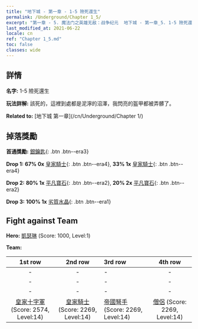 ```yaml
---
title: "地下城 - 第一章 - 1-5 險死還生"
permalink: /Underground/Chapter 1_5/
excerpt: "第一章 - 5. 魔法门之英雄无敌：战争纪元  地下城 - 第一章_5. 1-5 險死還生"
last_modified_at: 2021-06-22
locale: cn
ref: "Chapter 1_5.md"
toc: false
classes: wide
---
```


## 詳情

 **名字:** 1-5 險死還生

 **玩法詳解:**       該死的，這裡到處都是泥濘的沼澤，我閃亮的盔甲都被弄髒了。

 **Related to:** [地下城 第一章](/cn/Underground/Chapter 1/)

## 掉落獎勵

 **首通獎勵:** [銀鑰匙](/cn/Items/con_693/){: .btn .btn--era3}

 **Drop 1:** **67% 0x** [皇家騎士](/cn/Items/unt_195/){: .btn .btn--era4}, **33% 1x** [皇家騎士](/cn/Items/unt_195/){: .btn .btn--era4}

 **Drop 2:** **80% 1x** [平凡寶石](/cn/Items/mat_10/){: .btn .btn--era2}, **20% 2x** [平凡寶石](/cn/Items/mat_10/){: .btn .btn--era2}

 **Drop 3:** **100% 1x** [劣質水晶](/cn/Items/mat_5/){: .btn .btn--era1}


## Fight against Team
 **Hero:** [凱瑟琳](/cn/heroes/Catherine/) (Score: 1000, Level:1)

 **Team:**


  | 1st row | 2nd row | 3rd row | 4th row |
  |:----:|:----:|:----|:----:|
  | - | - | - | - |
  | - | - | - | - |
  | - | - | - | - |
  | [皇家十字軍](/cn/units/Swordsman/) (Score: 2574, Level:14)  | [皇家騎士](/cn/units/Cavalier/) (Score: 2269, Level:14)  | [帝國弩手](/cn/units/Marksman/) (Score: 2269, Level:14)  | [僧侶](/cn/units/Monk/) (Score: 2269, Level:14)  |


